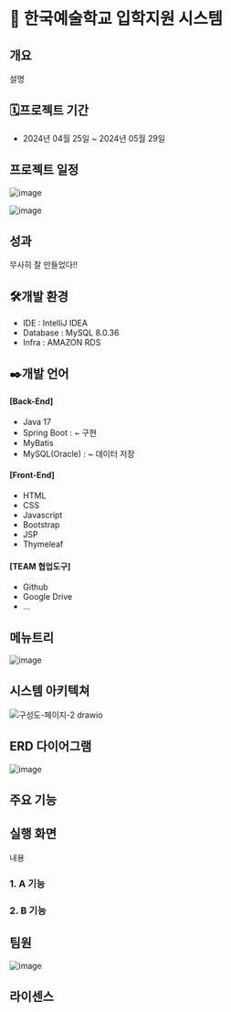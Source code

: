 # 📖 한국예술학교 입학지원 시스템

## 개요
설명

## 🗓️프로젝트 기간
* 2024년 04월 25일 ~ 2024년 05월 29일

## 프로젝트 일정
![image](https://github.com/syO-Oii/KoreaArtSchool/assets/149779282/aa81eb5b-2bfd-4de1-bdd0-b496aeeaff46)

![image](https://github.com/syO-Oii/KoreaArtSchool/assets/149779282/62daa3f5-be0f-4e6b-baf0-f875dd1dd2a7)


## 성과
무사히 잘 만들었다!!

## 🛠️개발 환경
* IDE : IntelliJ IDEA
* Database : MySQL 8.0.36
* Infra : AMAZON RDS

## ✒️개발 언어
#### [Back-End]
 * Java 17
 * Spring Boot : ~ 구현
 * MyBatis
 * MySQL(Oracle) : ~ 데이터 저장

#### [Front-End]
 * HTML
 * CSS
 * Javascript
 * Bootstrap
 * JSP
 * Thymeleaf

#### [TEAM 협업도구]
 * Github
 * Google Drive
 * ...

## 메뉴트리
![image](https://github.com/syO-Oii/KoreaArtSchool/assets/149779282/9100ec9f-83cf-4433-b415-fc392577c11a)


## 시스템 아키텍쳐
![구성도-페이지-2 drawio](https://github.com/syO-Oii/KoreaArtSchool/assets/149779282/f42af005-5d78-4e4a-995e-5307de09360a)


## ERD 다이어그램
![image](https://github.com/syO-Oii/KoreaArtSchool/assets/149779282/57788793-b71a-4819-984b-a72615d07ce6)


## 주요 기능

## 실행 화면
내용
### 1. A 기능
### 2. B 기능


## 팀원
![image](https://github.com/syO-Oii/KoreaArtSchool/assets/149779282/6ff97f54-7188-489d-9abf-a571e05e9053)



## 라이센스

